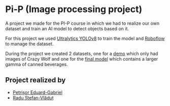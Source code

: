 # Pi-P (Image processing project)
A project we made for the PI-P course in which we had to realize our own dataset and train an AI model to detect objects based on it.

For this project we used [Ultralytics YOLOv8](https://github.com/ultralytics/ultralytics) to train the model and [Roboflow](https://roboflow.com) to manage the dataset.

  During the project we created 2 datasets, one for a [demo](https://universe.roboflow.com/pi-ulvcg/crazy-wolf) which only had images of Crazy Wolf and one for the [final model](https://universe.roboflow.com/pi-ulvcg/canned-beverages) which contains a larger gamma of canned beverages.

## Project realized by
* [Petrișor Eduard-Gabriel](https://github.com/Eduard975)
* [Radu Ștefan-Vlăduț](https://github.com/raduq420)
